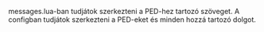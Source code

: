 messages.lua-ban tudjátok szerkezteni a PED-hez tartozó szöveget.
A configban tudjátok szerkezteni a PED-eket és minden hozzá tartozó dolgot.
